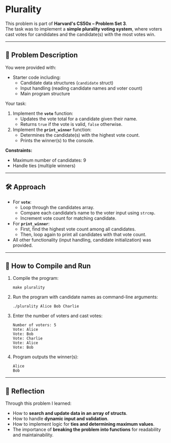 # Plurality

This problem is part of **Harvard's CS50x – Problem Set 3**.  
The task was to implement a **simple plurality voting system**, where voters cast votes for candidates and the candidate(s) with the most votes win.

---

## 📌 Problem Description
You were provided with:
- Starter code including:
  - Candidate data structures (`candidate` struct)  
  - Input handling (reading candidate names and voter count)  
  - Main program structure  

Your task:
1. Implement the **`vote`** function:  
   - Updates the vote total for a candidate given their name.  
   - Returns `true` if the vote is valid, `false` otherwise.
2. Implement the **`print_winner`** function:  
   - Determines the candidate(s) with the highest vote count.  
   - Prints the winner(s) to the console.  

**Constraints:**
- Maximum number of candidates: 9  
- Handle ties (multiple winners)

---

## 🛠️ Approach
- For **`vote`**:
  - Loop through the candidates array.  
  - Compare each candidate’s name to the voter input using `strcmp`.  
  - Increment vote count for matching candidate.
- For **`print_winner`**:
  - First, find the highest vote count among all candidates.  
  - Then, loop again to print all candidates with that vote count.  
- All other functionality (input handling, candidate initialization) was provided.

---

## 🚀 How to Compile and Run
1. Compile the program:
   ```
   make plurality
   ```

2. Run the program with candidate names as command-line arguments:

   ```
   ./plurality Alice Bob Charlie
   ```
3. Enter the number of voters and cast votes:

   ```
   Number of voters: 5
   Vote: Alice
   Vote: Bob
   Vote: Charlie
   Vote: Alice
   Vote: Bob
   ```
4. Program outputs the winner(s):

   ```
   Alice
   Bob
   ```

---

## 📝 Reflection

Through this problem I learned:

* How to **search and update data in an array of structs**.
* How to handle **dynamic input and validation**.
* How to implement logic for **ties and determining maximum values**.
* The importance of **breaking the problem into functions** for readability and maintainability.
